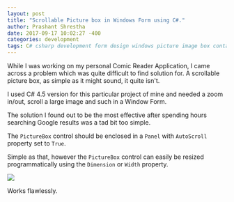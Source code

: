 ```yaml
---
layout: post
title: "Scrollable Picture box in Windows Form using C#." 
author: Prashant Shrestha 
date: 2017-09-17 10:02:27 -400 
categories: development
tags: C# csharp development form design windows picture image box container fluid layout
---
```


While I was working on my personal Comic Reader Application, I came across a problem which was quite difficult to find solution for. A scrollable picture box, as simple as it might sound, it quite isn't.

I used C# 4.5 version for this particular project of mine and needed a zoom in/out, scroll a large image and such in a Window Form.

The solution I found out to be the most effective after spending hours searching Google results was a tad bit too simple.
<!--excerpt-->
The `PictureBox` control should be enclosed in a `Panel` with `AutoScroll` property set to `True`.

Simple as that, however the `PictureBox` control can easily be resized programmatically using the `Dimension` or `Width` property.

<a href="https://i.imgur.com/ORNdQTq.gif" data-rel="lightcase"><img src="https://i.imgur.com/ORNdQTq.gif"></a>

Works flawlessly.